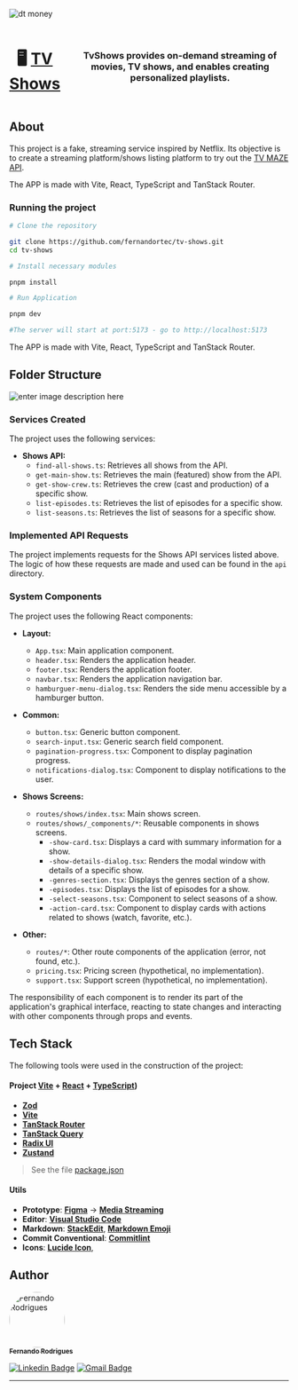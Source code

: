 

![dt money](https://lh3.googleusercontent.com/fife/ALs6j_ERS8Tebr7MAdb3MnPwsW3jJxo7JnJWOoFrfKwifg-09HvEP5xqypOUxoUfVqfVlTe7EyLX469FthsA9JniJs_8kOrYDNKIU-ukgkpM9ruBdQVmsBfshKnXfnqxY4Sd4HWG_ka-pLqXAVTAJKFSBB4Dh6yJjxAIqHtzLqXu1tXWMMjFNevLgTAyc5rycrVdcJZIgxFmwpb9aOZBhPHJKJ8AKTN7mgCOdgkfwJk_CV3m8NcjMb2eFDpWcw1QZFBZZY4zafC5nGfOPxJqNQGOGqLCcmCB-9vs1pB1Kf43hW_7nBUqRuqf_VE7nLLUml7DwBeszxI6fMb4PHbxW3VhoP4F93NyCpQK72AQeM_cDt4fiYO4tVTsizZSx4LAceB2R2pBGo2-35LzgrSSzbXvLn0FmX16hLKSM1nIm4oOoemWMrtm6CORGkq2w86uiDEJmtCsvpRUx582rPzqx9W924PjLTR6EWv0TiYkQQs2GEEeuHMme7aT4sKwz6gw__vvxM84Z6GJkRXuV11aGyIwof0e_t0IpKkPULEtkRN2eKvh1HWtUigu5g_L9E3A8Fmng9UxZGTiWMOq9L2jYH80DZt7npNk9kSJLNojYSU_HKXkL1sZidiNbmEpRIfsj2mgxTAyf7ty2TbdzrAoVofmF3eMNDYuQ1W1ey9LY9q6fbjUF1QsY69-UF0rajnCrTqn5QOuO17L-c0l3VTnoKCRix-lSGnoW-rwXsylt7j5a-_9ssUhKOfe__jgmaYjM1t7ZHqY3iDSDGJFgiYsgKojsK4npi8M8DykLLc3Wyw1Ei7crU9OY6x7UYZ4S_I00cDK88teBnh3j4N11QOJmv_UBdvHrQls6LXO_rOcH9yNf9lKV54bVjV0t5u8Z_jnn_EcwzjBaFIneHkAHB-PGMeEoAzzkYbE1-rnYwmnQQGPjRX205aohoJkpItnyW1f6WBA-zEZYeqs9W8Mv0YsL5BBAGpWGgUPvIA7m3He8n5i8zYa1OpNqAECbwis6XajvhqJBPxu6u1DN1dfHhAL_KkDDmoXRNIU1gAheavES0doc1t3xG0VVrEtu-kvbLeSDJO6PP4EYFdMqr4Qf5yHfV_78zOdVFhuecuuMOylw3a5-RMuL7EdK7zKk-cKzQgJAFTusdhYR127S7BUpXI-aNHgiHHBSWR8gKZQZk1_kQtdJzX-lLQU_Y9bUl8BvRXb1kUOOrWTy9vOQZMFwi9EwDpkxczKuW6l995dqVvJjRGjEUgPaVHKS2Mz5HuMeUW0bBmS-uofMYuQSTj7anuShhQ_O7LCs9ZJ6oaiddN3V2v95pFVCR6HxI34Xe9gnSQFzZwBAa_dom6TPRPLJ2w67v-gYUDqwiiZyRgTpA1PvuDn72c1NxN6I-9UOccCbL63J3flwdnLsLLmSYwwHXZQTVSxsBq9h12Bx8dAv2j1yQrg4QaMBB7JtIVDAniKIqlJRgw53gyLW37etUHovzBNQ73Z0jQdZ8PSTDMdXHISpx2zQy9D6Jfv2jX8kmXDSea2luycN4Kqy89oYUKKt1mqsWelgoBRl6Y5dM7jkh5DEr7Ph-Ep5bSgwbt3sR75GPkwsgwao5MGBfEZdysk4-JzkdpgXhMoH7oZHzsvZc5YoSr0TMh-bAjW1hufJ2MWo6h1skCGupYjOanntopgHDFvbW-cKP3hCXqPlS2qdGaEn40KAaAvlyVD24rB9wjIQua3ifq4tMYICLqhgyebErkv55-YJww4Sh6zaQBE6fM9DOIreXmEymXOWvyp81aOO2hA49_T=w1920-h967)
<div style="text-align: center; background:; display: flex; align-items: center; justify-content: center; gap: 20px">
<h1 align="center">
   🖥️ <a href="#">TV Shows</a>
</h1>

<h3 align="center">  
TvShows provides on-demand streaming of movies, TV shows, and enables creating personalized playlists.
</h3>
</div>


## About
This project is a fake, streaming service inspired by Netflix.
Its objective is to create a streaming platform/shows listing platform to try out the [TV MAZE API](https://www.tvmaze.com/api).
<br />

The APP is made with Vite, React, TypeScript and TanStack Router.

### Running the project

```bash
# Clone the repository

git clone https://github.com/fernandortec/tv-shows.git 
cd tv-shows

# Install necessary modules

pnpm install

# Run Application

pnpm dev

#The server will start at port:5173 - go to http://localhost:5173
```

The APP is made with Vite, React, TypeScript and TanStack Router.
## 

## Folder Structure
![enter image description here](https://lh3.googleusercontent.com/fife/ALs6j_FXfwnj754zBkb6W4ewg_FvKhkUoglSHf92-YoF1yH1I3byvqb-EIvRwn_k_BQtnkJVGbJeeV01xqJptm62lvXiqZZRf6RsedDoPEzhZFfBYRtTikviZigFHGusJI1qChW4okzAWQCow3v8207wKJhoIIUlrtFnckR5e_6DYMdxSKLZYkDeqKVSlci1im3ojV8QeoyIkRHLwiBSrSwGXhr2BKwIoXLtw1hO3Z8TFPtaYZSeT_hPbdZalIruyleZCk5z0jjrG1vRLmc1Fy5TFA0hhDc-KdAeHlzxpJk131xBXEHwISH1_wqoSWhzDM0ZJW1oCxQoGnVHRoDjyj8MyQDIX450HtPmoc3I4-HxvuxliknFyRkahgCzDindz0RYY1ytZn1lfGQVbHbWWqA6xRroMXrFbGIIDWlONts8uE73kSMV3is65OlKhh1BF2_eWbynw-ndi6z_g232CEPUBli4xQxZA-0Umekitj-POnXoy39WgNroK2n2TsetpIDfW4cCUX63aiaNiInMfFk7tNKDJIx69TNfHq0MGNEPBhrQqko8Lvour5bG5yhxiJqDMs3Rd6rZAPho7dwBJh3ohBSoiiq5-XclaB7wrj5TVlm8MUkhG7cAaC-iOwYHXxllL4X4Y5egy81W3ozd8m67SmFYmlKFoVVYUKnv1llJFFeraERUrzY4g0qZUEBJtzSh_tw47qWx4bE9LEltdeV3uupNqHBncfxAr877SHHTaYBqjBKs2T2D4gf8kleTn-tU47mxN-YcTcL3tkvAHvbs6E0C-I6ppAZouKw_u7omZWhclSuizqpvkdhBoDs5_QsMLlinTsISi0QxotIAyZ8DpMoFqI11L0pWNBT7f4-oPQmjXgDzOvVzd2Og10xkoTiptD-qQJyd6B8eezsgAqV2HInzfZ-YRGbqTu2n-HZfz5b9MeT7mYG72pMECYQ8CG5W4FGTsCNruOAtKxHA1sC9J_yYqaNiNIgSu4CKChhfaoAPlyMY-v-NEx3CSgAVLUHD1xy8fnxfyCPwzygGXvPDhL8ra1p3ZbleUl433htmG4kyHNIpj7gf2qcxKp9zb4iEeNR-82wSKBBQGeZlvfY7jiKHBDMVByohcOiWPU_4y7McQal3cHMUfFKmhTP4kY35LUqbt14rAw21B0j3AxscXC2bBj85GlyWCjNhawb-A7hnnZp_STSBgVxwanJlmHc7ZTOZqMreQ5HdyfkLZmJ8ZlKNUYGpLM0P1CodNYEGJvexW0E6QtGk3kyfWswB8BV-9G8eFDkdd0uwCue65Dvd0KRtAfrgULFGltN8I8JBNR65nQkFD_BGFZBLXv3RTuBD38sv1p-jI8lpBdG1DXBF_eYlqIrlXPCu6QvmGHOh9oZ2ccCS7evqxs2pArmptkRR87nl5ZT_YcW9oMIR-fEMkXedYiRBwzqZFL2fVz43Y9OaAA8thhv0Hv8xQK4eogS8VF2yBnqaVuNAUgML4RuQdHprWOC6vunsPD3aff6F1vv2N6IoWV9GtNeJV0StrEbMDAMd57I6aI2qgaFpXYAHEm6GBF3odRELCUjKqSMHYuDB7iYpd0rOnk-dBJ_BoZFWAkDR3rWjDRb-QOZ5aOvIxqAyX44xGAyJibXGdKiXIxU_GoIMFQUorqaGZH8RvWsSubUNQhJFZImr17P0MPGEyPDPy-Tt7pvtt8FlCXDhXkNTroQswEreicTwhA1y_IPdTafPCmR08sMuAQJT_UpyU58nuuHwnUEtpz8wEAiQbAcZE6Bje28BLk3bUJ89pcvj=w1920-h967)

### Services Created

The project uses the following services:

-   **Shows API:**
    -   `find-all-shows.ts`: Retrieves all shows from the API.
    -   `get-main-show.ts`: Retrieves the main (featured) show from the API.
    -   `get-show-crew.ts`: Retrieves the crew (cast and production) of a specific show.
    -   `list-episodes.ts`: Retrieves the list of episodes for a specific show.
    -   `list-seasons.ts`: Retrieves the list of seasons for a specific show.

### Implemented API Requests

The project implements requests for the Shows API services listed above. The logic of how these requests are made and used can be found in the `api` directory.

### System Components

The project uses the following React components:

-   **Layout:**
    
    -   `App.tsx`: Main application component.
    -   `header.tsx`: Renders the application header.
    -   `footer.tsx`: Renders the application footer.
    -   `navbar.tsx`: Renders the application navigation bar.
    -   `hamburguer-menu-dialog.tsx`: Renders the side menu accessible by a hamburger button.
-   **Common:**
    
    -   `button.tsx`: Generic button component.
    -   `search-input.tsx`: Generic search field component.
    -   `pagination-progress.tsx`: Component to display pagination progress.
    -   `notifications-dialog.tsx`: Component to display notifications to the user.
-   **Shows Screens:**
    
    -   `routes/shows/index.tsx`: Main shows screen.
    -   `routes/shows/_components/*`: Reusable components in shows screens.
        -   `-show-card.tsx`: Displays a card with summary information for a show.
        -   `-show-details-dialog.tsx`: Renders the modal window with details of a specific show.
        -   `-genres-section.tsx`: Displays the genres section of a show.
        -   `-episodes.tsx`: Displays the list of episodes for a show.
        -   `-select-seasons.tsx`: Component to select seasons of a show.
        -   `-action-card.tsx`: Component to display cards with actions related to shows (watch, favorite, etc.).
-   **Other:**
    
    -   `routes/*`: Other route components of the application (error, not found, etc.).
    -   `pricing.tsx`: Pricing screen (hypothetical, no implementation).
    -   `support.tsx`: Support screen (hypothetical, no implementation).

The responsibility of each component is to render its part of the application's graphical interface, reacting to state changes and interacting with other components through props and events.


## Tech Stack

The following tools were used in the construction of the project:

#### **Project**  [Vite](https://vitejs.dev/)  +  [React](https://react.dev/) + [TypeScript](https://www.typescriptlang.org/))

-   **[Zod](https://github.com/colinhacks/zod)**
-   **[Vite](https://vitejs.dev)**
-   **[TanStack Router](https://github.com/TanStack/router)**
-   **[TanStack Query](https://github.com/TanStack/query)**
-   **[Radix UI](https://github.com/radix-ui/primitives)**
-   **[Zustand](https://www.npmjs.com/package/json-server)**
	

> See the file  [package.json](https://github.com/fernandortec/coffee-shop-delivery/package.json)

#### **Utils**

-   **Prototype**:  **[Figma](https://www.figma.com/)**  →  **[Media Streaming](https://www.figma.com/file/GrJ4SShKAzyFjBVvQWEUsL/OTT-Dark-Theme-Website-UI-Design-Template-for-Media-Streaming%2C-Movies-and-TV-(-FREE-Editable-)-(Community)?type=design&mode=design&t=EgAFybDe7j4yzHPk-0)**
-   **Editor**:  **[Visual Studio Code](https://code.visualstudio.com/)**
-   **Markdown**:  **[StackEdit](https://stackedit.io/)**,  **[Markdown Emoji](https://gist.github.com/rxaviers/7360908)**
-   **Commit Conventional**:  **[Commitlint](https://github.com/conventional-changelog/commitlint)**
-   **Icons**:  **[Lucide Icon](https://lucide.dev/guide/packages/lucide-react)**,  


## Author

<a href="https://github.com/fernandortec">
 <img style="border-radius: 50%;" src="https://github.com/fernandortec.png" width="100px;" alt="Fernando Rodrigues"/>
 <br />
 <sub><b>Fernando Rodrigues</b></sub></a> <a href="https://github.com/fernandortec" title=""></a>
 <br />

[![Linkedin Badge](https://img.shields.io/badge/-Fernando-blue?style=flat-square&logo=Linkedin&logoColor=white&link=https://www.linkedin.com/in/tgmarinho/)](https://www.linkedin.com/in/fernandortec/) 
[![Gmail Badge](https://img.shields.io/badge/-fernandorfigueiredotec@gmail.com-c14438?style=flat-square&logo=Gmail&logoColor=white&link=mailto:tgmarinho@gmail.com)](mailto:fernandorfigueiredotec@gmail.com)

---